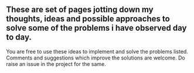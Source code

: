 ## These are set of pages jotting down my thoughts, ideas and possible approaches to solve some of the problems i have observed day to day.

You are free to use these ideas to implement and solve the problems listed.
Comments and suggestions which improve the solutions are welcome. 
Do raise an issue in the project for the same.
